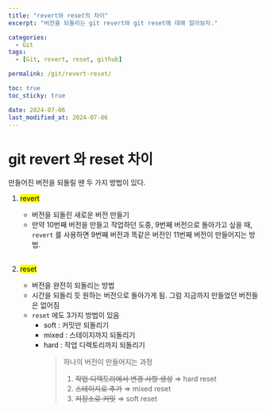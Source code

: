 ```yaml
---
title: "revert와 reset의 차이"
excerpt: "버전을 되돌리는 git revert와 git reset에 대해 알아보자."

categories:
  - Git
tags:
  - [Git, revert, reset, github]

permalink: /git/revert-reset/

toc: true
toc_sticky: true

date: 2024-07-06
last_modified_at: 2024-07-06
---
```


# git revert 와 reset 차이

만들어진 버전을 되돌릴 땐 두 가지 방법이 있다.

1. <mark>revert</mark>

   - 버전을 되돌린 새로운 버전 만들기
   - 만약 10번째 버전을 만들고 작업하던 도중, 9번째 버전으로 돌아가고 싶을 때, `revert` 를 사용하면 9번째 버전과 똑같은 버전인 11번째 버전이 만들어지는 방법.

   <br/>

2. <mark>reset</mark>
   - 버전을 완전히 되돌리는 방법
   - 시간을 되돌리 듯 원하는 버전으로 돌아가게 됨. 그럼 지금까지 만들었던 버전들은 없어짐
   - `reset` 에도 3가지 방법이 있음
     - soft : 커밋만 되돌리기
     - mixed : 스테이지까지 되돌리기
     - hard : 작업 디렉토리까지 되돌리기
       > 하나의 버전이 만들어지는 과정
       >
       > 1. ~~작업 디렉토리에서 변경 사항 생성~~ ⇒ hard reset
       > 2. ~~스테이지로 추가~~ ⇒ mixed reset
       > 3. ~~저장소로 커밋~~ ⇒ soft reset
